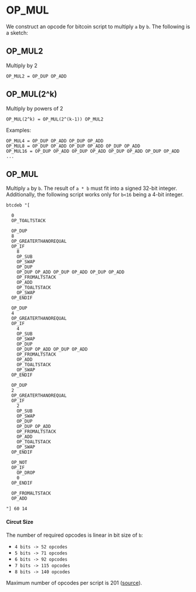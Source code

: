 # OP_MUL
We construct an opcode for bitcoin script to multiply `a` by `b`. The following is a sketch:

## OP_MUL2
Multiply by 2
```
OP_MUL2 = OP_DUP OP_ADD
```

## OP_MUL(2^k)
Multiply by powers of 2
```
OP_MUL(2^k) = OP_MUL(2^(k-1)) OP_MUL2 
```

Examples:
```
OP_MUL4 = OP_DUP OP_ADD OP_DUP OP_ADD
OP_MUL8 = OP_DUP OP_ADD OP_DUP OP_ADD OP_DUP OP_ADD
OP_MUL16 = OP_DUP OP_ADD OP_DUP OP_ADD OP_DUP OP_ADD OP_DUP OP_ADD
...
```

## OP_MUL
Multiply `a` by `b`. The result of `a * b` must fit into a signed 32-bit integer.
Additionally, the following script works only for `b<16` being a 4-bit integer.

```
btcdeb "[

  0 
  OP_TOALTSTACK

  OP_DUP
  8
  OP_GREATERTHANOREQUAL
  OP_IF
    8 
    OP_SUB
    OP_SWAP
    OP_DUP 
    OP_DUP OP_ADD OP_DUP OP_ADD OP_DUP OP_ADD
    OP_FROMALTSTACK
    OP_ADD
    OP_TOALTSTACK
    OP_SWAP
  OP_ENDIF

  OP_DUP
  4
  OP_GREATERTHANOREQUAL
  OP_IF
    4 
    OP_SUB
    OP_SWAP
    OP_DUP 
    OP_DUP OP_ADD OP_DUP OP_ADD
    OP_FROMALTSTACK
    OP_ADD
    OP_TOALTSTACK
    OP_SWAP
  OP_ENDIF

  OP_DUP
  2
  OP_GREATERTHANOREQUAL
  OP_IF
    2 
    OP_SUB
    OP_SWAP
    OP_DUP 
    OP_DUP OP_ADD
    OP_FROMALTSTACK
    OP_ADD
    OP_TOALTSTACK
    OP_SWAP
  OP_ENDIF

  OP_NOT
  OP_IF
    OP_DROP
    0
  OP_ENDIF

  OP_FROMALTSTACK
  OP_ADD

"] 60 14
```

#### Circut Size 
The number of required opcodes is linear in bit size of `b`:
- `4 bits -> 52 opcodes`
- `5 bits -> 71 opcodes`
- `6 bits -> 92 opcodes`
- `7 bits -> 115 opcodes`
- `8 bits -> 140 opcodes`

Maximum number of opcodes per script is 201 ([source](https://bitcoin.stackexchange.com/questions/38230/maximum-number-of-op-codes-in-script)).
